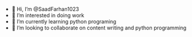 - 👋 Hi, I’m @SaadFarhan1023
- 👀 I’m interested in doing work
- 🌱 I’m currently learning python programing
- 💞️ I’m looking to collaborate on content writing and python programming


